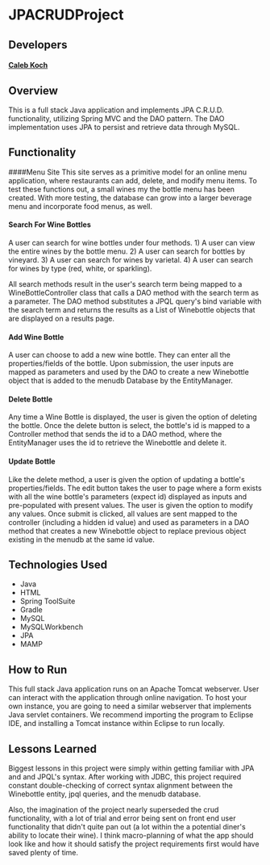 # JPACRUDProject

## Developers
#### [Caleb Koch](https://github.com/CKoch92)

## Overview
This is a full stack Java application and implements JPA C.R.U.D. functionality, utilizing Spring MVC and the DAO pattern. The DAO implementation uses JPA to persist and retrieve data through MySQL.

## Functionality
####Menu Site
This site serves as a primitive model for an online menu application, where restaurants can add, delete, and modify menu items. To test these functions out, a small wines my the bottle menu has been created. With more testing, the database can grow into a larger beverage menu and incorporate food menus, as well.

#### Search For Wine Bottles
A user can search for wine bottles under four methods. 1) A user can view the entire wines by the bottle menu. 2) A user can search for bottles by vineyard. 3) A user can search for wines by varietal. 4) A user can search for wines by type (red, white, or sparkling).

All search methods result in the user's search term being mapped to a WineBottleController class that calls a DAO method with the search term as a parameter. The DAO method substitutes a JPQL query's bind variable with the search term and returns the results as a List of Winebottle objects that are displayed on a results page.

#### Add Wine Bottle
A user can choose to add a new wine bottle. They can enter all the properties/fields of the bottle. Upon submission, the user inputs are mapped as parameters and used by the DAO to create a new Winebottle object that is added to the menudb Database by the EntityManager.

#### Delete Bottle
Any time a Wine Bottle is displayed, the user is given the option of deleting the bottle. Once the delete button is select, the bottle's id is mapped to a Controller method that sends the id to a DAO method, where the EntityManager uses the id to retrieve the Winebottle and delete it.

#### Update Bottle
Like the delete method, a user is given the option of updating a bottle's properties/fields. The edit button takes the user to page where a form exists with all the wine bottle's parameters (expect id) displayed as inputs and pre-populated with present values. The user is given the option to modify any values. Once submit is clicked, all values are sent mapped to the controller (including a hidden id value) and used as parameters in a DAO method that creates a new Winebottle object to replace previous object existing in the menudb at the same id value.


## Technologies Used
- Java
- HTML
- Spring ToolSuite
- Gradle
- MySQL
- MySQLWorkbench
- JPA
- MAMP

## How to Run
This full stack Java application runs on an Apache Tomcat webserver. User can interact with the application through online navigation.
To host your own instance, you are going to need a similar webserver that implements Java servlet containers. We recommend importing the program to Eclipse IDE, and installing a Tomcat instance within Eclipse to run locally.

## Lessons Learned
Biggest lessons in this project were simply within getting familiar with JPA and and JPQL's syntax. After working with JDBC, this project required constant double-checking of correct syntax alignment between the Winebottle entity, jpql queries, and the menudb database.

Also, the imagination of the project nearly superseded the crud functionality, with a lot of trial and error being sent on front end user functionality that didn't quite pan out (a lot within the a potential diner's ability to locate their wine). I think macro-planning of what the app should look like and how it should satisfy the project requirements first would have saved plenty of time. 
